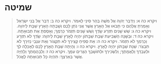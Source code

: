 # שמיטה

> ויקרא כה א: וַיְדַבֵּר יְהוָה אֶל מֹשֶׁה בְּהַר סִינַי לֵאמֹר.
> ויקרא כה ב: דַּבֵּר אֶל בְּנֵי יִשְׂרָאֵל וְאָמַרְתָּ אֲלֵהֶם כִּי תָבֹאוּ אֶל הָאָרֶץ אֲשֶׁר אֲנִי נֹתֵן לָכֶם וְשָׁבְתָה הָאָרֶץ שַׁבָּת לַיהוָה.
> ויקרא כה ג: שֵׁשׁ שָׁנִים תִּזְרַע שָׂדֶךָ וְשֵׁשׁ שָׁנִים תִּזְמֹר כַּרְמֶךָ; וְאָסַפְתָּ אֶת תְּבוּאָתָהּ.
> ויקרא כה ד: וּבַשָּׁנָה הַשְּׁבִיעִת שַׁבַּת שַׁבָּתוֹן יִהְיֶה לָאָרֶץ שַׁבָּת לַיהוָה:  שָׂדְךָ לֹא תִזְרָע וְכַרְמְךָ לֹא תִזְמֹר.
> ויקרא כה ה: אֵת סְפִיחַ קְצִירְךָ לֹא תִקְצוֹר וְאֶת עִנְּבֵי נְזִירֶךָ לֹא תִבְצֹר:  שְׁנַת שַׁבָּתוֹן יִהְיֶה לָאָרֶץ.
> ויקרא כה ו: וְהָיְתָה שַׁבַּת הָאָרֶץ לָכֶם לְאָכְלָה לְךָ וּלְעַבְדְּךָ וְלַאֲמָתֶךָ; וְלִשְׂכִירְךָ וּלְתוֹשָׁבְךָ הַגָּרִים עִמָּךְ.
> ויקרא כה ז: וְלִבְהֶמְתְּךָ וְלַחַיָּה אֲשֶׁר בְּאַרְצֶךָ:  תִּהְיֶה כָל תְּבוּאָתָהּ לֶאֱכֹל. 
 

